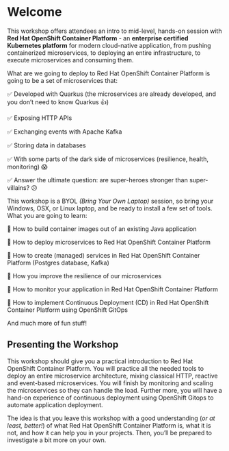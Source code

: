 # Welcome

This workshop offers attendees an intro to mid-level, hands-on session with **Red Hat OpenShift Container Platform** - an **enterprise certified Kubernetes platform** for modern cloud-native application, from pushing containerized microservices, to deploying an entire infrastructure, to execute microservices and consuming them.

What are we going to deploy to Red Hat OpenShift Container Platform is going to be a set of microservices that:

:white_check_mark: Developed with Quarkus (the microservices are already developed, and you don’t need to know Quarkus :thumbsup:)

:white_check_mark: Exposing HTTP APIs

:white_check_mark: Exchanging events with Apache Kafka

:white_check_mark: Storing data in databases

:white_check_mark: With some parts of the dark side of microservices (resilience, health, monitoring) :scream:

:white_check_mark: Answer the ultimate question: are super-heroes stronger than super-villains? :confused:

This workshop is a BYOL *(Bring Your Own Laptop)* session, so bring your Windows, OSX, or Linux laptop, and be ready to install a few set of tools. What you are going to learn:

:pushpin: How to build container images out of an existing Java application

:pushpin: How to deploy microservices to Red Hat OpenShift Container Platform

:pushpin: How to create (managed) services in Red Hat OpenShift Container Platform (Postgres database, Kafka)

:pushpin: How you improve the resilience of our microservices

:pushpin: How to monitor your application in Red Hat OpenShift Container Platform

:pushpin: How to implement Continuous Deployment (CD) in Red Hat OpenShift Container Platform using OpenShift GitOps

And much more of fun stuff!

## Presenting the Workshop

This workshop should give you a practical introduction to Red Hat OpenShift Container Platform. You will practice all the needed tools to deploy an entire microservice architecture, mixing classical HTTP, reactive and event-based microservices. You will finish by monitoring and scaling the microservices so they can handle the load. Further more, you will have a hand-on experience of continuous deployment using OpenShift Gitops to automate application deployment.

The idea is that you leave this workshop with a good understanding (*or at least, better!*) of what Red Hat OpenShift Container Platform is, what it is not, and how it can help you in your projects. Then, you’ll be prepared to investigate a bit more on your own.
